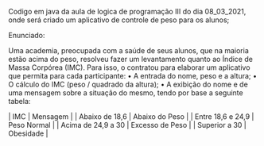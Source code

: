 Codigo em java da aula de logica de programação III do dia 08_03_2021, onde será criado um aplicativo de controle de peso para os alunos;

Enunciado:

Uma academia, preocupada com a saúde de seus alunos, que na maioria estão acima do peso, resolveu fazer um
levantamento quanto ao Índice de Massa Corpórea (IMC). Para isso, o contratou para elaborar um aplicativo que
permita para cada participante:
• A entrada do nome, peso e a altura;
• O cálculo do IMC (peso / quadrado da altura);
• A exibição do nome e de uma mensagem sobre a situação do mesmo, tendo por base a seguinte tabela:

|        IMC          |     Mensagem     |
| Abaixo de 18,6      | Abaixo do Peso   |
| Entre 18,6 e 24,9   | Peso Normal      |
| Acima de 24,9 a 30  | Excesso de Peso  |
| Superior a 30       | Obesidade        |
